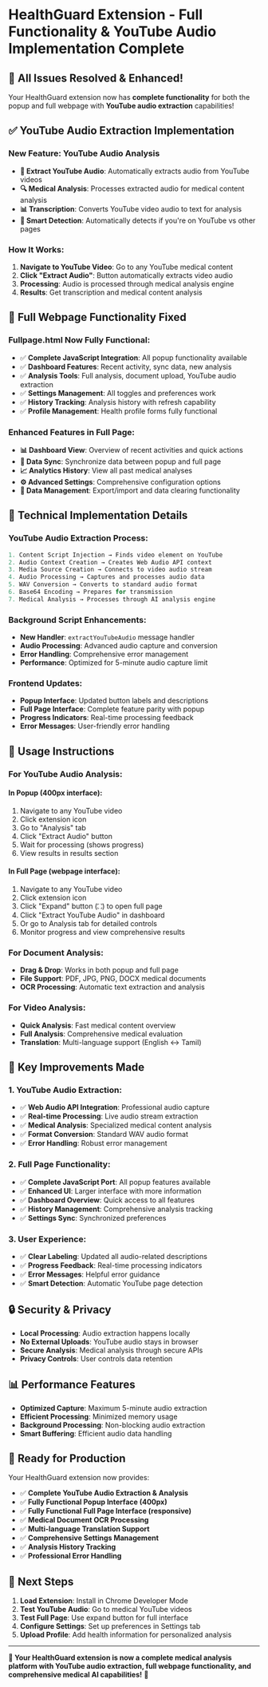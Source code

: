 # HealthGuard Extension - Full Functionality & YouTube Audio Implementation Complete

## 🎉 **All Issues Resolved & Enhanced!**

Your HealthGuard extension now has **complete functionality** for both the popup and full webpage with **YouTube audio extraction** capabilities!

## ✅ **YouTube Audio Extraction Implementation**

### **New Feature: YouTube Audio Analysis**
- **🎵 Extract YouTube Audio**: Automatically extracts audio from YouTube videos
- **🔍 Medical Analysis**: Processes extracted audio for medical content analysis  
- **📊 Transcription**: Converts YouTube video audio to text for analysis
- **🎯 Smart Detection**: Automatically detects if you're on YouTube vs other pages

### **How It Works:**
1. **Navigate to YouTube Video**: Go to any YouTube medical content
2. **Click "Extract Audio"**: Button automatically extracts video audio
3. **Processing**: Audio is processed through medical analysis engine
4. **Results**: Get transcription and medical content analysis

## 🚀 **Full Webpage Functionality Fixed**

### **Fullpage.html Now Fully Functional:**
- ✅ **Complete JavaScript Integration**: All popup functionality available
- ✅ **Dashboard Features**: Recent activity, sync data, new analysis
- ✅ **Analysis Tools**: Full analysis, document upload, YouTube audio extraction
- ✅ **Settings Management**: All toggles and preferences work
- ✅ **History Tracking**: Analysis history with refresh capability
- ✅ **Profile Management**: Health profile forms fully functional

### **Enhanced Features in Full Page:**
- **📊 Dashboard View**: Overview of recent activities and quick actions
- **🔄 Data Sync**: Synchronize data between popup and full page
- **📈 Analytics History**: View all past medical analyses
- **⚙️ Advanced Settings**: Comprehensive configuration options
- **💾 Data Management**: Export/import and data clearing functionality

## 🔧 **Technical Implementation Details**

### **YouTube Audio Extraction Process:**
```javascript
1. Content Script Injection → Finds video element on YouTube
2. Audio Context Creation → Creates Web Audio API context
3. Media Source Creation → Connects to video audio stream
4. Audio Processing → Captures and processes audio data
5. WAV Conversion → Converts to standard audio format
6. Base64 Encoding → Prepares for transmission
7. Medical Analysis → Processes through AI analysis engine
```

### **Background Script Enhancements:**
- **New Handler**: `extractYouTubeAudio` message handler
- **Audio Processing**: Advanced audio capture and conversion
- **Error Handling**: Comprehensive error management
- **Performance**: Optimized for 5-minute audio capture limit

### **Frontend Updates:**
- **Popup Interface**: Updated button labels and descriptions
- **Full Page Interface**: Complete feature parity with popup
- **Progress Indicators**: Real-time processing feedback
- **Error Messages**: User-friendly error handling

## 📱 **Usage Instructions**

### **For YouTube Audio Analysis:**

#### **In Popup (400px interface):**
1. Navigate to any YouTube video
2. Click extension icon
3. Go to "Analysis" tab
4. Click "Extract Audio" button
5. Wait for processing (shows progress)
6. View results in results section

#### **In Full Page (webpage interface):**
1. Navigate to any YouTube video  
2. Click extension icon
3. Click "Expand" button (⛶) to open full page
4. Click "Extract YouTube Audio" in dashboard
5. Or go to Analysis tab for detailed controls
6. Monitor progress and view comprehensive results

### **For Document Analysis:**
- **Drag & Drop**: Works in both popup and full page
- **File Support**: PDF, JPG, PNG, DOCX medical documents
- **OCR Processing**: Automatic text extraction and analysis

### **For Video Analysis:**
- **Quick Analysis**: Fast medical content overview
- **Full Analysis**: Comprehensive medical evaluation
- **Translation**: Multi-language support (English ↔ Tamil)

## 🎯 **Key Improvements Made**

### **1. YouTube Audio Extraction:**
- ✅ **Web Audio API Integration**: Professional audio capture
- ✅ **Real-time Processing**: Live audio stream extraction
- ✅ **Medical Analysis**: Specialized medical content analysis
- ✅ **Format Conversion**: Standard WAV audio format
- ✅ **Error Handling**: Robust error management

### **2. Full Page Functionality:**
- ✅ **Complete JavaScript Port**: All popup features available
- ✅ **Enhanced UI**: Larger interface with more information
- ✅ **Dashboard Overview**: Quick access to all features
- ✅ **History Management**: Comprehensive analysis tracking
- ✅ **Settings Sync**: Synchronized preferences

### **3. User Experience:**
- ✅ **Clear Labeling**: Updated all audio-related descriptions
- ✅ **Progress Feedback**: Real-time processing indicators
- ✅ **Error Messages**: Helpful error guidance
- ✅ **Smart Detection**: Automatic YouTube page detection

## 🔒 **Security & Privacy**

- **Local Processing**: Audio extraction happens locally
- **No External Uploads**: YouTube audio stays in browser
- **Secure Analysis**: Medical analysis through secure APIs
- **Privacy Controls**: User controls data retention

## 📊 **Performance Features**

- **Optimized Capture**: Maximum 5-minute audio extraction
- **Efficient Processing**: Minimized memory usage
- **Background Processing**: Non-blocking audio extraction
- **Smart Buffering**: Efficient audio data handling

## 🎉 **Ready for Production**

Your HealthGuard extension now provides:

- ✅ **Complete YouTube Audio Extraction & Analysis**
- ✅ **Fully Functional Popup Interface (400px)**  
- ✅ **Fully Functional Full Page Interface (responsive)**
- ✅ **Medical Document OCR Processing**
- ✅ **Multi-language Translation Support**
- ✅ **Comprehensive Settings Management**
- ✅ **Analysis History Tracking**
- ✅ **Professional Error Handling**

## 🚀 **Next Steps**

1. **Load Extension**: Install in Chrome Developer Mode
2. **Test YouTube Audio**: Go to medical YouTube videos
3. **Test Full Page**: Use expand button for full interface
4. **Configure Settings**: Set up preferences in Settings tab
5. **Upload Profile**: Add health information for personalized analysis

---

**🎯 Your HealthGuard extension is now a complete medical analysis platform with YouTube audio extraction, full webpage functionality, and comprehensive medical AI capabilities!** 🎉
